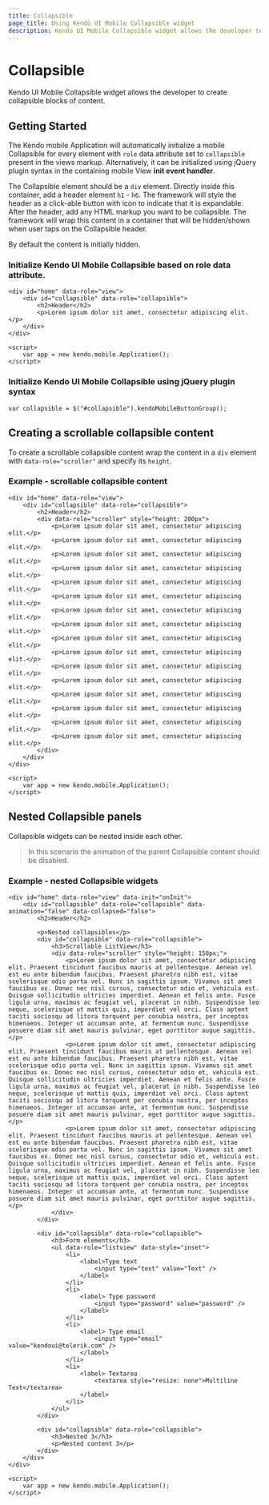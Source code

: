 ```yaml
---
title: Collapsible
page_title: Using Kendo UI Mobile Collapsible widget
description: Kendo UI Mobile Collapsible widget allows the developer to create collapsible blocks of content.
---
```


# Collapsible

Kendo UI Mobile Collapsible widget allows the developer to create collapsible blocks of content.

## Getting Started

The Kendo mobile Application will automatically initialize a mobile Collapsible for every element with `role` data attribute set to `collapsible` present in the views markup.
Alternatively, it can be initialized using jQuery plugin syntax in the containing mobile View **init event handler**. 

The Collapsible element should be a `div` element. Directly inside this container, add a header element `h1` - `h6`. The framework will style the header as a click-able button with icon to indicate that it is expandable.
After the header, add any HTML markup you want to be collapsible. The framework will wrap this content in a container that will be hidden/shown when user taps on the Collapsible header.

By default the content is initially hidden.

### Initialize Kendo UI Mobile Collapsible based on role data attribute.

    <div id="home" data-role="view">
        <div id="collapsible" data-role="collapsible">
            <h2>Header</h2>
            <p>Lorem ipsum dolor sit amet, consectetur adipiscing elit.</p>
        </div>
    </div>

    <script>
        var app = new kendo.mobile.Application();
    </script>

### Initialize Kendo UI Mobile Collapsible using jQuery plugin syntax

    var collapsible = $("#collapsible").kendoMobileButtonGroup();

## Creating a scrollable collapsible content

To create a scrollable collapsible content wrap the content in a `div` element with `data-role="scroller"` and specify its `height`.

### Example - scrollable collapsible content

    <div id="home" data-role="view">
        <div id="collapsible" data-role="collapsible">
            <h2>Header</h2>
            <div data-role="scroller" style="height: 200px">
                <p>Lorem ipsum dolor sit amet, consectetur adipiscing elit.</p>
                <p>Lorem ipsum dolor sit amet, consectetur adipiscing elit.</p>
                <p>Lorem ipsum dolor sit amet, consectetur adipiscing elit.</p>
                <p>Lorem ipsum dolor sit amet, consectetur adipiscing elit.</p>
                <p>Lorem ipsum dolor sit amet, consectetur adipiscing elit.</p>
                <p>Lorem ipsum dolor sit amet, consectetur adipiscing elit.</p>
                <p>Lorem ipsum dolor sit amet, consectetur adipiscing elit.</p>
                <p>Lorem ipsum dolor sit amet, consectetur adipiscing elit.</p>
                <p>Lorem ipsum dolor sit amet, consectetur adipiscing elit.</p>
                <p>Lorem ipsum dolor sit amet, consectetur adipiscing elit.</p>
                <p>Lorem ipsum dolor sit amet, consectetur adipiscing elit.</p>
                <p>Lorem ipsum dolor sit amet, consectetur adipiscing elit.</p>
                <p>Lorem ipsum dolor sit amet, consectetur adipiscing elit.</p>
                <p>Lorem ipsum dolor sit amet, consectetur adipiscing elit.</p>
                <p>Lorem ipsum dolor sit amet, consectetur adipiscing elit.</p>
                <p>Lorem ipsum dolor sit amet, consectetur adipiscing elit.</p>
            </div>
        </div>
    </div>

    <script>
        var app = new kendo.mobile.Application();
    </script>

## Nested Collapsible panels

Collapsible widgets can be nested inside each other.

> In this scenario the animation of the parent Collapsible content should be disabled.

### Example - nested Collapsible widgets

    <div id="home" data-role="view" data-init="onInit">
        <div id="collapsible" data-role="collapsible" data-animation="false" data-collapsed="false">
            <h2>Header</h2>

            <p>Nested collapsibles</p>
            <div id="collapsible" data-role="collapsible">
                <h3>Scrollable ListView</h3>
                <div data-role="scroller" style="height: 150px;">
                    <p>Lorem ipsum dolor sit amet, consectetur adipiscing elit. Praesent tincidunt faucibus mauris at pellentesque. Aenean vel est eu ante bibendum faucibus. Praesent pharetra nibh est, vitae scelerisque odio porta vel. Nunc in sagittis ipsum. Vivamus sit amet faucibus ex. Donec nec nisl cursus, consectetur odio et, vehicula est. Quisque sollicitudin ultricies imperdiet. Aenean et felis ante. Fusce ligula urna, maximus ac feugiat vel, placerat in nibh. Suspendisse leo neque, scelerisque ut mattis quis, imperdiet vel orci. Class aptent taciti sociosqu ad litora torquent per conubia nostra, per inceptos himenaeos. Integer ut accumsan ante, at fermentum nunc. Suspendisse posuere diam sit amet mauris pulvinar, eget porttitor augue sagittis.</p>
                    <p>Lorem ipsum dolor sit amet, consectetur adipiscing elit. Praesent tincidunt faucibus mauris at pellentesque. Aenean vel est eu ante bibendum faucibus. Praesent pharetra nibh est, vitae scelerisque odio porta vel. Nunc in sagittis ipsum. Vivamus sit amet faucibus ex. Donec nec nisl cursus, consectetur odio et, vehicula est. Quisque sollicitudin ultricies imperdiet. Aenean et felis ante. Fusce ligula urna, maximus ac feugiat vel, placerat in nibh. Suspendisse leo neque, scelerisque ut mattis quis, imperdiet vel orci. Class aptent taciti sociosqu ad litora torquent per conubia nostra, per inceptos himenaeos. Integer ut accumsan ante, at fermentum nunc. Suspendisse posuere diam sit amet mauris pulvinar, eget porttitor augue sagittis.</p>
                    <p>Lorem ipsum dolor sit amet, consectetur adipiscing elit. Praesent tincidunt faucibus mauris at pellentesque. Aenean vel est eu ante bibendum faucibus. Praesent pharetra nibh est, vitae scelerisque odio porta vel. Nunc in sagittis ipsum. Vivamus sit amet faucibus ex. Donec nec nisl cursus, consectetur odio et, vehicula est. Quisque sollicitudin ultricies imperdiet. Aenean et felis ante. Fusce ligula urna, maximus ac feugiat vel, placerat in nibh. Suspendisse leo neque, scelerisque ut mattis quis, imperdiet vel orci. Class aptent taciti sociosqu ad litora torquent per conubia nostra, per inceptos himenaeos. Integer ut accumsan ante, at fermentum nunc. Suspendisse posuere diam sit amet mauris pulvinar, eget porttitor augue sagittis.</p>
                </div>
            </div>

            <div id="collapsible" data-role="collapsible">
                <h3>Form elements</h3>
                <ul data-role="listview" data-style="inset">
                    <li>
                        <label>Type text
                            <input type="text" value="Text" />
                        </label>
                    </li>
                    <li>
                        <label> Type password
                            <input type="password" value="password" />
                        </label>
                    </li>
                    <li>
                        <label> Type email
                            <input type="email" value="kendoui@telerik.com" />
                        </label>
                    </li>
                    <li>
                        <label> Textarea
                            <textarea style="resize: none">Multiline Text</textarea>
                        </label>
                    </li>
                </ul>
            </div>

            <div id="collapsible" data-role="collapsible">
                <h3>Nested 3</h3>
                <p>Nested content 3</p>
            </div>
        </div>
    </div>

    <script>
        var app = new kendo.mobile.Application();
    </script>
